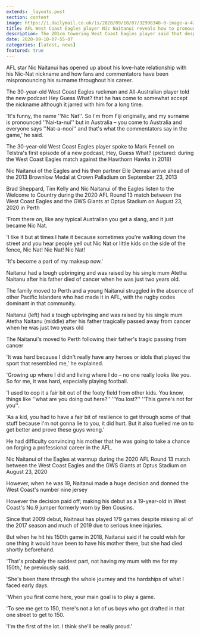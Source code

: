 ```yaml
---
extends: _layouts.post
section: content
image: https://i.dailymail.co.uk/1s/2020/09/10/07/32998348-0-image-a-42_1599720608166.jpg 
title: AFL West Coast Eagles player Nic Naitanui reveals how to pronounce his surname on Telstra podcast 
description: The 201cm towering West Coast Eagles player said that despite the nickname, it doesnt work well with his Fijian surname. 
date: 2020-09-10-07-55-07 
categories: [latest, news] 
featured: true 
--- 
```

AFL star Nic Naitanui has opened up about his love-hate relationship with his Nic-Nat nickname and how fans and commentators have been mispronouncing his surname throughout his career. 

The 30-year-old West Coast Eagles ruckman and All-Australian player told the new podcast Hey Guess What? that he has come to somewhat accept the nickname although it jarred with him for a long time. 

'It's funny, the name ''Nic Nat''. So I'm from Fiji originally, and my surname is pronounced ''Nai-ta-nui'' but in Australia – you come to Australia and everyone says ''Nat-a-nooi'' and that's what the commentators say in the game,' he said. 

The 30-year-old West Coast Eagles player spoke to Mark Fennell on Telstra's first episode of a new podcast, Hey, Guess What? (pictured: during the West Coast Eagles match against the Hawthorn Hawks in 2018)

Nic Naitanui of the Eagles and his then partner Elle Demasi arrive ahead of the 2013 Brownlow Medal at Crown Palladium on September 23, 2013

Brad Sheppard, Tim Kelly and Nic Naitanui of the Eagles listen to the Welcome to Country during the 2020 AFL Round 13 match between the West Coast Eagles and the GWS Giants at Optus Stadium on August 23, 2020 in Perth

'From there on, like any typical Australian you get a slang, and it just became Nic Nat. 

'I like it but at times I hate it because sometimes you're walking down the street and you hear people yell out Nic Nat or little kids on the side of the fence, Nic Nat! Nic Nat! Nic Nat!

'It's become a part of my makeup now.'

Naitanui had a tough upbringing and was raised by his single mum Atetha Naitanu after his father died of cancer when he was just two years old. 

The family moved to Perth and a young Naitanui struggled in the absence of other Pacific Islanders who had made it in AFL, with the rugby codes dominant in that community.

Naitanui (left) had a tough upbringing and was raised by his single mum Atetha Naitanu (middle) after his father tragically passed away from cancer when he was just two years old 

The Naitanui's moved to Perth following their father's tragic passing from cancer 

'It was hard because I didn't really have any heroes or idols that played the sport that resembled me,' he explained. 

'Growing up where I did and living where I do – no one really looks like you. So for me, it was hard, especially playing football.  

'I used to cop it a fair bit out of the footy field from other kids. You know, things like ''what are you doing out here?'' ''You lost?'' ''This game's not for you''.

'As a kid, you had to have a fair bit of resilience to get through some of that stuff because I'm not gonna lie to you, it did hurt. But it also fuelled me on to get better and prove these guys wrong.'

He had difficulty convincing his mother that he was going to take a chance on forging a professional career in the AFL. 

Nic Naitanui of the Eagles at warmup during the 2020 AFL Round 13 match between the West Coast Eagles and the GWS Giants at Optus Stadium on August 23, 2020

However, when he was 19, Naitanui made a huge decision and donned the West Coast's number nine jersey 

However the decision paid off; making his debut as a 19-year-old in West Coast's No.9 jumper formerly worn by Ben Cousins.

Since that 2009 debut, Naitnaui has played 179 games despite missing all of the 2017 season and much of 2019 due to serious knee injuries.

But when he hit his 150th game in 2018, Naitanui said if he could wish for one thing it would have been to have his mother there, but she had died shortly beforehand.

'That's probably the saddest part, not having my mum with me for my 150th,' he previously said.

'She's been there through the whole journey and the hardships of what I faced early days.

'When you first come here, your main goal is to play a game.

'To see me get to 150, there's not a lot of us boys who got drafted in that one street to get to 150.

'I'm the first of the lot. I think she'll be really proud.' 

